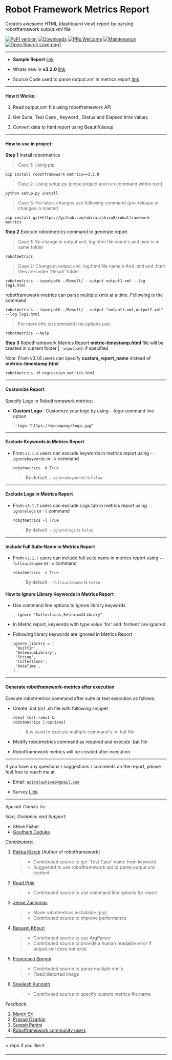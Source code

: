 # Robot Framework Metrics Report

Creates awesome HTML (dashboard view) report by parsing robotframework output.xml file

[![PyPI version](https://badge.fury.io/py/robotframework-metrics.svg)](https://badge.fury.io/py/robotframework-metrics)
[![Downloads](https://pepy.tech/badge/robotframework-metrics)](https://pepy.tech/project/robotframework-metrics)
[![PRs Welcome](https://img.shields.io/badge/PRs-welcome-brightgreen.svg?style=flat-square)](http://makeapullrequest.com)
[![Maintenance](https://img.shields.io/badge/Maintained%3F-yes-green.svg)](https://GitHub.com/Naereen/StrapDown.js/graphs/commit-activity)
[![Open Source Love png1](https://badges.frapsoft.com/os/v1/open-source.png?v=103)](https://github.com/ellerbrock/open-source-badges/)

---
 - __Sample Report__ [link](https://robotmetrics.netlify.com/)

 - Whats new in __v3.2.0__ [link](https://github.com/adiralashiva8/robotframework-metrics/releases/tag/v3.2.0)

 - Source Code used to parse output.xml in metrics report [link](https://adiralashivaprasad.blogspot.com/2019/01/how-to-get-suite-test-and-keyword.html)

---

#### How it Works:

1. Read output.xml file using robotframework API

2. Get Suite, Test Case , Keyword , Status and Elapsed time values

3. Convert data to html report using Beautifulsoup

---

#### How to use in project:

__Step 1__ Install robotmetrics 

   > Case 1: Using pip
   ```
   pip install robotframework-metrics==3.2.0
   ```
   > Case 2: Using setup.py (clone project and run command within root)
   ```
   python setup.py install
   ```
   > Case 3: For latest changes use following command (pre-release or changes in master)
   ```
   pip install git+https://github.com/adiralashiva8/robotframework-metrics
   ```

__Step 2__ Execute robotmetrics command to generate report

   > Case 1: No change in output.xml, log.html file name's and user is in same folder
   ```
   robotmetrics
   ```
   > Case 2: Change in output.xml, log.html file name's And .xml and .html files are under 'Result' folder
   ```
   robotmetrics --inputpath ./Result/ --output output1.xml --log log1.html
   ```
   robotframework-metrics can parse multiple xmls at a time. Following is the command
   ```
   robotmetrics --inputpath ./Result/ --output "output1.xml,output2.xml" --log log1.html
   ```

   > For more info on command line options use:

   ```
   robotmetrics --help
   ```

__Step 3__ RobotFramework Metrics Report __metric-timestamp.html__ file will be created in current folder | `-inputpath` if specified

   Note: From v3.1.6 users can specify __custom_report_name__ instead of __metrics-timestamp.html__
   ```
   robotmetrics -M regression_metrics.html
   ```
---

#### Customize Report

Specify Logo in Robotframework metrics: 

 - __Custom Logo__ : Customize your logo by using --logo command line option

     ```
     --logo "https://mycompany/logo.jpg"
     ```
---

#### Exclude Keywords in Metrics Report

 - From `v3.1.6` users can exclude keywords in metrics report using `--ignorekeywords` or `-k` command

   ```
   robotmetrics -k True
   ```
   > By default `--ignorekeywords` is `False`

---

#### Exclude Logs in Metrics Report

 - From `v3.1.7` users can exclude Logs tab in metrics report using `--ignorelogs` or `-l` command

   ```
   robotmetrics -l True
   ```
   > By default `--ignorelogs` is `False`

---

#### Include Full Suite Name in Metrics Report

 - From `v3.1.7` users can include full suite name in metrics report using `--fullsuitename` or `-s` command

   ```
   robotmetrics -s True
   ```
   > By default `--fullsuitename` is `False`


#### How to Ignore Library Keywords in Metrics Report

 - Use command line options to ignore library keywords
    ```
    --ignore "Collections,Selenium2Library"
    ```

 - In Metric report, keywords with type value 'for' and 'foritem' are ignored

 - Following library keywords are ignored in Metrics Report
    ```
    ignore_library = [
     'BuiltIn',
     'SeleniumLibrary',
     'String',
     'Collections',
     'DateTime',
    ] 
    ``` 
---

#### Generate robotframework-metrics after execution

Execute robotmetrics command after suite or test execution as follows:

 - Create .bat (or) .sh file with following snippet

    ```
    robot test.robot &
    robotmetrics [:options]
    ```

    > & is used to execute multiple command's in .bat file

  - Modify robotmetrics command as required and execute .bat file

  - Robotframework metrics will be created after execution

---

If you have any questions / suggestions / comments on the report, please feel free to reach me at

 - Email: <a href="mailto:adiralashiva8@gmail.com?Subject=Robotframework%20Metrics" target="_blank">`adiralashiva8@gmail.com`</a> 

 - Survey [Link](https://forms.gle/t3krEXyegDFnCzoW7)

---

*Special Thanks To:*

*Idea, Guidance and Support:*

 - Steve Fisher
 - [Goutham Duduka](https://www.linkedin.com/in/goutham-kumar-duduka-45154718/)


*Contributors:*

1. [Pekka Klarck](https://www.linkedin.com/in/pekkaklarck/) [Author of robotframework]
    > - Contributed source to get 'Test Case' name from keyword 
    > - Suggested to use robotframework api to parse output.xml content 

2. [Ruud Prijs](https://www.linkedin.com/in/ruudprijs/)
    > - Contributed source to use command line options for report

3. [Jesse Zacharias](https://www.linkedin.com/in/jesse-zacharias-7926ba50/)
    > - Made robotmetrics installable (pip)
    > - Contributed source to improve performance

4. [Bassam Khouri](https://www.linkedin.com/in/bassamkhouri/)
    > - Contributed source to use ArgParser
    > - Contributed source to provide a human readable error if output.xml does not exist

5. [Francesco Spegni](https://www.linkedin.com/in/francesco-spegni-34b39b61/)
    > - Contributed source to parse multiple xml's
    > - Fixed distorted image

6. [Sreelesh Kunnath](https://www.linkedin.com/in/kunnathsree/)
    > - Contributed source to specify custom metrics file name


*Feedback:*

1. [Mantri Sri](https://www.linkedin.com/in/mantri-sri-4a0196133/)
2. [Prasad Ozarkar](https://www.linkedin.com/in/prasad-ozarkar-b4a61017/)
3. [Suresh Parimi](https://www.linkedin.com/in/sparimi/)
4. [Robotframework community users](https://groups.google.com/forum/#!forum/robotframework-users)

---

:star: repo if you like it

---